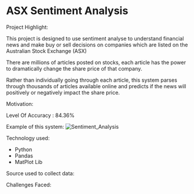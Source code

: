 # ASX Sentiment Analysis

Project Highlight:

This project is designed to use sentiment analyse to understand financial news and make buy or sell decisions on companies which are listed on the Australian Stock Exchange (ASX)

There are millions of articles posted on stocks, each article has the power to dramatically change the share price of that company.

Rather than individually going through each article, this system parses through thousands of articles available online and predicts if the news will positively or negatively impact the share price. 

Motivation:

Level Of Accuracy :  84.36%

Example of this system:
![Sentiment_Analysis](https://user-images.githubusercontent.com/99856161/211142099-22613b3f-62d5-4b8b-863d-b45a7f3f2a91.png)



Technology used:

- Python 
- Pandas
- MatPlot Lib

Source used to collect data:


Challenges Faced:

